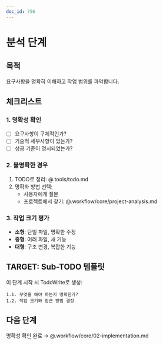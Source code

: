```yaml
---
doc_id: 756
---
```


# 분석 단계

## 목적
요구사항을 명확히 이해하고 작업 범위를 파악합니다.

## 체크리스트

### 1. 명확성 확인
- [ ] 요구사항이 구체적인가?
- [ ] 기술적 세부사항이 있는가?
- [ ] 성공 기준이 명시되었는가?

### 2. 불명확한 경우
1. TODO로 정리: @.tools/todo.md
2. 명확화 방법 선택:
   - 사용자에게 질문
   - 프로젝트에서 찾기: @.workflow/core/project-analysis.md

### 3. 작업 크기 평가
- **소형**: 단일 파일, 명확한 수정
- **중형**: 여러 파일, 새 기능
- **대형**: 구조 변경, 복잡한 기능

## TARGET: Sub-TODO 템플릿

이 단계 시작 시 TodoWrite로 생성:
```
1.1. 무엇을 해야 하는지 명확한가?
1.2. 작업 크기와 접근 방법 결정
```

## 다음 단계
명확성 확인 완료 → @.workflow/core/02-implementation.md